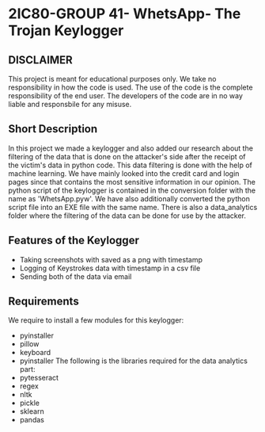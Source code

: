# 2IC80-GROUP 41- WhetsApp- The Trojan Keylogger

## DISCLAIMER 
This project is meant for educational purposes only. We take no responsibility in how the code is used. The use of the code is the complete responsibility of the end user. The developers of the code are in no way liable and responsbile for any misuse.

## Short Description
In this project we made a keylogger and also added our research about the filtering of the data that is done on the attacker's side after the receipt of the victim's data in python code. This data filtering is done with the help of machine learning. We have mainly looked into the credit card and login pages since that contains the most sensitive information in our opinion. The python script of the keylogger is contained in the conversion folder with the name as 'WhetsApp.pyw'. We have also additionally converted the python script file into an EXE file with the same name. There is also a data_analytics folder where the filtering of the data can be done for use by the attacker.

## Features of the Keylogger
- Taking screenshots with saved as a png with timestamp
- Logging of Keystrokes data with timestamp in a csv file
- Sending both of the data via email

## Requirements 
We require to install a few modules for this keylogger:
- pyinstaller
- pillow
- keyboard
- pyinstaller
The following is the libraries required for the data analytics part:
- pytesseract 
- regex 
- nltk 
- pickle 
- sklearn 
- pandas

